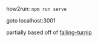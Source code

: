 how2run: `npm run serve`

goto localhost:3001

partially based off of [falling-turnip](https://github.com/tranma/falling-turnip/blob/master/README.md)

